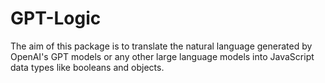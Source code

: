 # GPT-Logic

The aim of this package is to translate the natural language generated by OpenAI's GPT models or any other large language models into JavaScript data types like booleans and objects.
